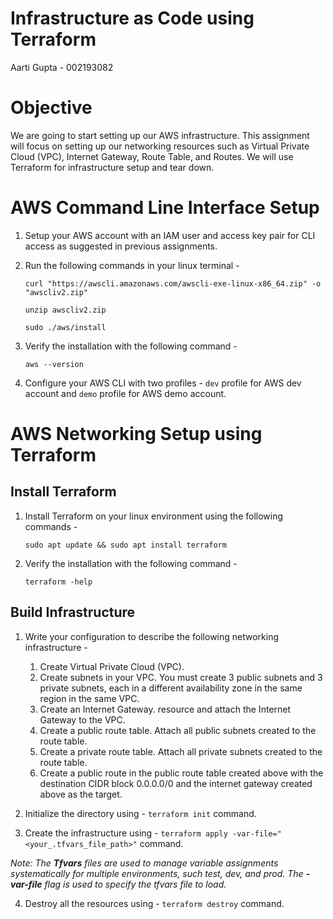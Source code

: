 # Infrastructure as Code using Terraform

Aarti Gupta - 002193082

# Objective

We are going to start setting up our AWS infrastructure. This assignment will focus on setting up our networking resources such as Virtual Private Cloud (VPC), Internet Gateway, Route Table, and Routes. We will use Terraform for infrastructure setup and tear down.

# AWS Command Line Interface Setup

1. Setup your AWS account with an IAM user and access key pair for CLI access as suggested in previous assignments.
   
2. Run the following commands in your linux terminal - 
   ```
   curl "https://awscli.amazonaws.com/awscli-exe-linux-x86_64.zip" -o "awscliv2.zip"
   
   unzip awscliv2.zip
   
   sudo ./aws/install
   ```
3. Verify the installation with the following command - 
   ```
   aws --version
   ```

4. Configure your AWS CLI with two profiles - `dev` profile for AWS dev account and `demo` profile for AWS demo account.


# AWS Networking Setup using Terraform

## Install Terraform
1. Install Terraform on your linux environment using the following commands - 
   ```
   sudo apt update && sudo apt install terraform
   ```

2. Verify the installation with the following command - 
   ```
   terraform -help
   ```

## Build Infrastructure

1. Write your configuration to describe the following networking infrastructure - 
   1. Create Virtual Private Cloud (VPC).
   2. Create subnets in your VPC. You must create 3 public subnets and 3 private subnets, each in a different availability zone in the same region in the same VPC.
   3. Create an Internet Gateway. resource and attach the Internet Gateway to the VPC.
   4. Create a public route table. Attach all public subnets created to the route table.
   5. Create a private route table. Attach all private subnets created to the route table.
   6. Create a public route in the public route table created above with the destination CIDR block 0.0.0.0/0 and the internet gateway created above as the target.

2. Initialize the directory using - `terraform init` command.

3. Create the infrastructure using - `terraform apply -var-file="<your_.tfvars_file_path>"` command.

<i>Note: The <b>Tfvars</b> files are used to manage variable assignments systematically for multiple environments, such test, dev, and prod. The <b>-var-file</b> flag is used to specify the tfvars file to load.</i>

4. Destroy all the resources using - `terraform destroy` command.





